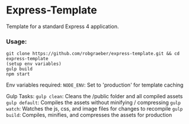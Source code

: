 Express-Template
=================

Template for a standard Express 4 application.

### Usage:

```
git clone https://github.com/robgraeber/express-template.git && cd express-template
(setup env variables)
gulp build
npm start
```

Env variables required:
`NODE_ENV`: Set to 'production' for template caching

Gulp Tasks:
`gulp clean`: Cleans the /public folder and all compiled assets
`gulp default`: Compiles the assets without minifying / compressing
`gulp watch`: Watches the js, css, and image files for changes to recompile
`gulp build`: Compiles, minifies, and compresses the assets for production
